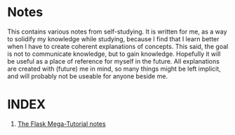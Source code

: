 # Notes
This contains various notes from self-studying.
It is written for me, as a way to solidify my knowledge while studying, because I find that I learn better when I have to create coherent explanations of concepts. This said, the goal is not to communicate knowledge, but to gain knowledge.
Hopefully it will be useful as a place of reference for myself in the future.
All explanations are created with (future) me in mind, so many things might be left implicit, and will probably not be useable for anyone beside me.

# INDEX #
1. [The Flask Mega-Tutorial notes](https://github.com/lineaba/notes/blob/master/Flask_Mega-Tutorial.md)
